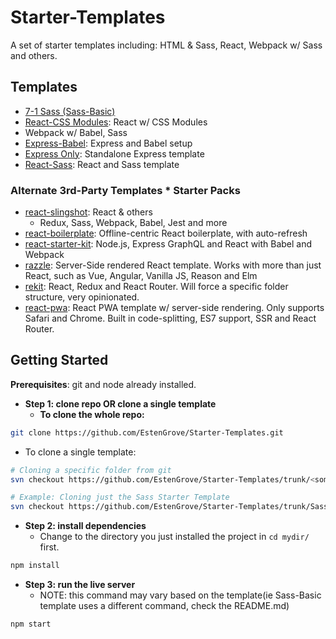 # Starter-Templates
A set of starter templates including: HTML &amp; Sass, React, Webpack w/ Sass and others.

## __Templates__
- [7-1 Sass (Sass-Basic)](https://github.com/EstenGrove/Starter-Templates/tree/master/Sass-Basic)
- [React-CSS Modules](https://github.com/EstenGrove/Starter-Templates/tree/master/CSS-MODULES-REACT): React w/ CSS Modules
- Webpack w/ Babel, Sass
- [Express-Babel](https://github.com/EstenGrove/Starter-Templates/tree/master/Express/express-babel): Express and Babel setup
- [Express Only](https://github.com/EstenGrove/Starter-Templates/tree/master/Express/express-only): Standalone Express template
- [React-Sass](https://github.com/EstenGrove/Starter-Templates/tree/master/React-Sass/react-sass): React and Sass template


### Alternate 3rd-Party Templates * Starter Packs
- [react-slingshot](https://github.com/coryhouse/react-slingshot): React & others
	- Redux, Sass, Webpack, Babel, Jest and more
- [react-boilerplate](https://github.com/react-boilerplate/react-boilerplate): Offline-centric React boilerplate, with auto-refresh
- [react-starter-kit](https://github.com/kriasoft/react-starter-kit): Node.js, Express GraphQL and React with Babel and Webpack
- [razzle](https://github.com/jaredpalmer/razzle): Server-Side rendered React template. Works with more than just React, such as Vue, Angular, Vanilla JS, Reason and Elm
- [rekit](https://github.com/supnate/rekit): React, Redux and React Router. Will force a specific folder structure, very opinionated.
- [react-pwa](https://github.com/Atyantik/react-pwa): React PWA template w/ server-side rendering. Only supports Safari and Chrome. Built in code-splitting, ES7 support, SSR and React Router.

## Getting Started
__Prerequisites__: git and node already installed.

- __Step 1: clone repo OR clone a single template__
  - __To clone the whole repo:__
```bash
git clone https://github.com/EstenGrove/Starter-Templates.git
```
  - To clone a single template:
```bash
# Cloning a specific folder from git
svn checkout https://github.com/EstenGrove/Starter-Templates/trunk/<some-template>

# Example: Cloning just the Sass Starter Template
svn checkout https://github.com/EstenGrove/Starter-Templates/trunk/Sass-Basic
```
- __Step 2: install dependencies__
  - Change to the directory you just installed the project in ```cd mydir/``` first. 
```bash
npm install
```
- __Step 3: run the live server__
	- NOTE: this command may vary based on the template(ie Sass-Basic template uses a different command, check the README.md)
```bash
npm start
```
